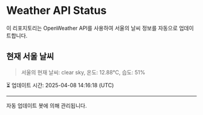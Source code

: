 
# Weather API Status

이 리포지토리는 OpenWeather API를 사용하여 서울의 날씨 정보를 자동으로 업데이트합니다.

## 현재 서울 날씨
> 서울의 현재 날씨: clear sky, 온도: 12.88°C, 습도: 51%

⏳ 업데이트 시간: 2025-04-08 14:16:18 (UTC)

---
자동 업데이트 봇에 의해 관리됩니다.
